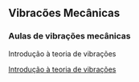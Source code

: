 ## Vibracões Mecânicas
### Aulas de vibrações mecânicas


Introdução à teoria de vibrações

<a href = "https://github.com/DorgivalSilva/vibracoes/raw/master/01_introducao.zip">Introdução à teoria de vibrações</a>
